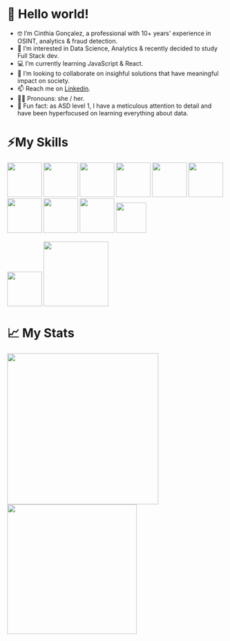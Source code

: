# 👋 Hello world!

- 🤓 I’m Cinthia Gonçalez, a professional with 10+ years' experience in OSINT, analytics & fraud detection.
- 👀 I’m interested in Data Science, Analytics & recently decided to study Full Stack dev.
- 💻 I’m currently learning JavaScript & React. 
- 💞️ I’m looking to collaborate on insighful solutions that have meaningful impact on society.
- 📫 Reach me on [Linkedin](www.linkedin.com/in/cinthia-g-8145532ab).
- 🏳️‍🌈 Pronouns: she / her.
- 🧩 Fun fact: as ASD level 1, I have a meticulous attention to detail and have been hyperfocused on learning everything about data.


# ⚡My Skills

<img src="https://cdn.jsdelivr.net/gh/devicons/devicon@latest/icons/python/python-original-wordmark.svg" width="80px"/> <img src="https://cdn.jsdelivr.net/gh/devicons/devicon@latest/icons/pandas/pandas-original-wordmark.svg" width="80px" />  <img src="https://cdn.jsdelivr.net/gh/devicons/devicon@latest/icons/matplotlib/matplotlib-plain-wordmark.svg" width="80px" />   <img src="https://cdn.jsdelivr.net/gh/devicons/devicon@latest/icons/numpy/numpy-plain-wordmark.svg" width="80px" />   <img src="https://cdn.jsdelivr.net/gh/devicons/devicon@latest/icons/mysql/mysql-original-wordmark.svg" width="80px"/>  <img src="https://cdn.jsdelivr.net/gh/devicons/devicon@latest/icons/postgresql/postgresql-plain-wordmark.svg" width="80px"/>      <img src="https://cdn.jsdelivr.net/gh/devicons/devicon@latest/icons/git/git-plain-wordmark.svg" width="80px"/> <img src="https://cdn.jsdelivr.net/gh/devicons/devicon@latest/icons/html5/html5-plain-wordmark.svg" width="80px"/>     <img src="https://cdn.jsdelivr.net/gh/devicons/devicon@latest/icons/css3/css3-plain-wordmark.svg" width="80px"/>     <img src="https://icons.veryicon.com/png/o/application/skills-section/microsoft-excel-10.png" width="70px"/>  <br><br>  <img src="https://geomatiqueagricole.ca/wp-content/uploads/2019/01/QGIS_logo_2017.svg_.png" width="80px"/>    <img src="https://sintelix.com/wp-content/uploads/2021/08/i2-4.png" width="150px"/>      
       


# 📈 My Stats

<p align="left" ><a href="https://github-readme-stats.vercel.app/api?username=cinthiagon&count_private=true&theme=prussian&show_icons=true">
  <img align="left" src="https://github-readme-stats.vercel.app/api?username=cinthiagon&count_private=true&theme=prussian&show_icons=true" width="350px"<br> </a> <a href="https://github-readme-stats.vercel.app/api/top-langs/?username=cinthiagon&theme=prussian">
    <img align="center" src="https://github-readme-stats.vercel.app/api/top-langs/?username=cinthiagon&theme=prussian" width="300px"/>
</a></p>

<!---
cinthiagon/cinthiagon is a ✨ special ✨ repository because its `README.md` (this file) appears on your GitHub profile.
You can click the Preview link to take a look at your changes.
--->
